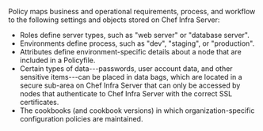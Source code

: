 Policy maps business and operational requirements, process, and workflow
to the following settings and objects stored on Chef Infra Server:

- Roles define server types, such as "web server" or "database server".
- Environments define process, such as "dev", "staging", or "production".
- Attributes define environment-specific details about a node that are included in a Policyfile.
- Certain types of data---passwords, user account data, and other
    sensitive items---can be placed in data bags, which are located in a
    secure sub-area on Chef Infra Server that can only be accessed
    by nodes that authenticate to Chef Infra Server with the correct
    SSL certificates.
- The cookbooks (and cookbook versions) in which organization-specific
    configuration policies are maintained.

